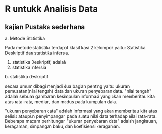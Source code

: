 # R untukk Analisis Data

## kajian Pustaka sederhana

a. Metode Statistika

Pada metode statistika terdapat klasifikasi 2 kelompok yaitu: Statistika Deskriptif dan statistika infersia.
1. statistika Deskriptif, adalah 
2. statistika infersia

b. statistika deskriptif

secara umum dibagi menjadi dua bagian penting yaitu: ukuran pemusatan(nilai tengah) data dan ukuran penyebaran data. "nilai tengah" adalah sebuah gambaran kesimpulan informasi yang akan memberitau kita atas rata-rata, median, dan modus pada kumpulan data.


"ukuran penyebaran data" adalah informasi yang akan memberitau kita atas selisis ataupun penyimpangan pada suatu nilai data terhadap nilai rata-rata. Beberapa macam perhitungan "ukuran penyebaran data" adalah jangkauan, keragaman, simpangan baku, dan koefisiensi keragaman. 


